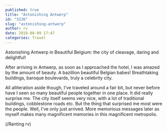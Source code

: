 ```yaml
---
published: true
title: "Astonishing Antwerp"
id: "3226"
slug: "astonishing-antwerp"
author: rv
date: 2010-08-09 17:47
categories: Travel
---
```

Astonishing Antwerp in Beautiful Belgium: the city of cleavage, daring and delightful!<p>
After arriving in Antwerp, as soon as I approached the hotel, I was amazed by the amount of beauty. A bazillion beautiful Belgian babes! Breathtaking buildings, baroque boulevards, truly a celebrity city.<p>
All alliteration aside though, I've traveled around a fair bit, but never before have I seen so many beautiful people together in one place. It did really surprise me. The city itself seems very nice, with a lot of traditional buildings, cobblestone roads etc. But the thing that surprised me most were the people. Well, I've only just arrived. More memorious messages later as myself makes many magnificent memories in this magnificent metropolis.<p>
(/Ranting rv)